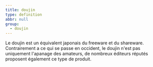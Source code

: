 ```yaml
---
title: doujin
type: definition
abbr: null
group:
  - doujin
---
```

Le doujin est un équivalent japonais du freeware et du shareware. Contrairement a ce qui se passe en occident, le doujin n'est pas uniquement l'apanage des amateurs, de nombreux éditeurs réputés proposent également ce type de produit.
